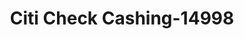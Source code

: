 ---
f_zip-code: 33313
f_state-code: FL
title: Citi Check Cashing-14998
f_phone: 954-316-8011
f_city-only: Lauderhill
f_address: 1355 North State Road 7 # B Lauderhill
f_location-unique-id: '14998'
slug: citi-check-cashing-14998
updated-on: '2024-05-30T13:46:58.046Z'
created-on: '2024-05-30T13:36:59.803Z'
published-on: '2024-05-30T13:54:32.469Z'
f_city-state: cms/city/lauderhill-fl.md
f_company: cms/company/citi-check-cashing.md
f_state: cms/state/florida.md
layout: '[payday-loan].html'
tags: payday-loan
---